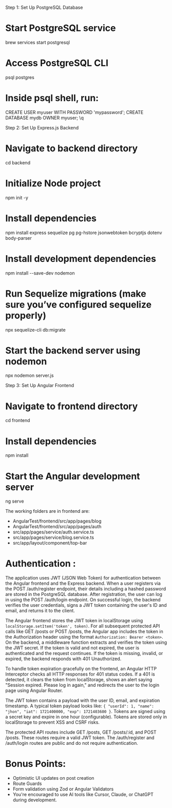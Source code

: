 Step 1: Set Up PostgreSQL Database
# Start PostgreSQL service
brew services start postgresql

# Access PostgreSQL CLI
psql postgres

# Inside psql shell, run:
CREATE USER myuser WITH PASSWORD 'mypassword';
CREATE DATABASE mydb OWNER myuser;
\q

Step 2: Set Up Express.js Backend
# Navigate to backend directory
cd backend

# Initialize Node project
npm init -y

# Install dependencies
npm install express sequelize pg pg-hstore jsonwebtoken bcryptjs dotenv body-parser

# Install development dependencies
npm install --save-dev nodemon

# Run Sequelize migrations (make sure you’ve configured sequelize properly)
npx sequelize-cli db:migrate

# Start the backend server using nodemon
npx nodemon server.js

Step 3: Set Up Angular Frontend
# Navigate to frontend directory
cd frontend

# Install dependencies
npm install

# Start the Angular development server
ng serve

The working folders are in frontend are:
- AngularTest/frontend/src/app/pages/blog
- AngularTest/frontend/src/app/pages/auth
- src/app/pages/service/auth.service.ts
- src/app/pages/service/blog.service.ts
- src/app/layout/component/top-bar


# Authentication :

The application uses JWT (JSON Web Token) for authentication between the Angular frontend and the Express backend. When a user registers via the POST /auth/register endpoint, their details including a hashed password are stored in the PostgreSQL database. After registration, the user can log in using the POST /auth/login endpoint. On successful login, the backend verifies the user credentials, signs a JWT token containing the user's ID and email, and returns it to the client.

The Angular frontend stores the JWT token in localStorage using `localStorage.setItem('token', token)`. For all subsequent protected API calls like GET /posts or POST /posts, the Angular app includes the token in the Authorization header using the format `Authorization: Bearer <token>`. On the backend, a middleware function extracts and verifies the token using the JWT secret. If the token is valid and not expired, the user is authenticated and the request continues. If the token is missing, invalid, or expired, the backend responds with 401 Unauthorized.

To handle token expiration gracefully on the frontend, an Angular HTTP Interceptor checks all HTTP responses for 401 status codes. If a 401 is detected, it clears the token from localStorage, shows an alert saying "Session expired. Please log in again," and redirects the user to the login page using Angular Router.

The JWT token contains a payload with the user ID, email, and expiration timestamp. A typical token payload looks like: `{ "userId": 1, "name": "jhon", "iat": 1721400000, "exp": 1721403600 }`. Tokens are signed using a secret key and expire in one hour (configurable). Tokens are stored only in localStorage to prevent XSS and CSRF risks.

The protected API routes include GET /posts, GET /posts/:id, and POST /posts. These routes require a valid JWT token. The /auth/register and /auth/login routes are public and do not require authentication.

# Bonus Points:
- Optimistic UI updates on post creation
- Route Guards
- Form validation using Zod or Angular Validators
- You're encouraged to use AI tools like Cursor, Claude, or ChatGPT during development.
